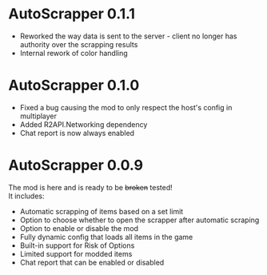 # AutoScrapper 0.1.1
- Reworked the way data is sent to the server - client no longer has authority over the scrapping results
- Internal rework of color handling

# AutoScrapper 0.1.0
- Fixed a bug causing the mod to only respect the host's config in multiplayer
- Added R2API.Networking dependency
- Chat report is now always enabled

# AutoScrapper 0.0.9
The mod is here and is ready to be ~~broken~~ tested!  
It includes:
- Automatic scrapping of items based on a set limit
- Option to choose whether to open the scrapper after automatic scraping
- Option to enable or disable the mod
- Fully dynamic config that loads all items in the game
- Built-in support for Risk of Options
- Limited support for modded items
- Chat report that can be enabled or disabled